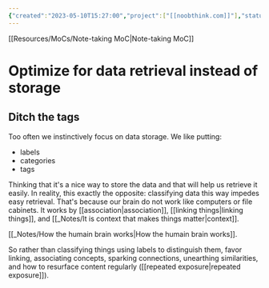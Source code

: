 ```yaml
---
{"created":"2023-05-10T15:27:00","project":["[[noobthink.com]]"],"status":["published"],"dg-publish":true,"type":["essay"],"permalink":"/notes/optimize-for-data-retrieval-instead-of-storage/","dgPassFrontmatter":true,"updated":"2024-12-22T16:23:56.238+01:00"}
---
```


[[Resources/MoCs/Note-taking MoC\|Note-taking MoC]]

# Optimize for data retrieval instead of storage
## Ditch the tags
Too often we instinctively focus on data storage. We like putting:
- labels
- categories
- tags 

Thinking that it's a nice way to store the data and that will help us retrieve it easily. In reality, this exactly the opposite: classifying data this way impedes easy retrieval. That's because our brain do not work like computers or file cabinets. It works by [[association\|association]], [[linking things\|linking things]], and [[_Notes/It is context that makes things matter\|context]]. 

[[_Notes/How the humain brain works\|How the humain brain works]].

So rather than classifying things using labels to distinguish them, favor linking, associating concepts, sparking connections, unearthing similarities, and how to resurface content regularly ([[repeated exposure\|repeated exposure]]).